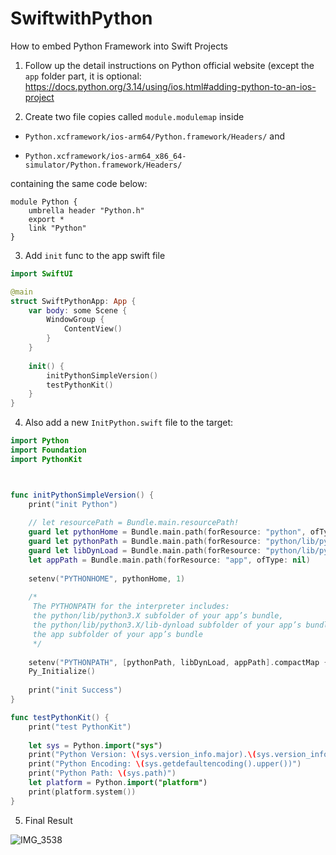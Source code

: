 # SwiftwithPython
How to embed Python Framework into Swift Projects

1. Follow up the detail instructions on Python official website (except the `app` folder part, it is optional:
https://docs.python.org/3.14/using/ios.html#adding-python-to-an-ios-project

2. Create two file copies called `module.modulemap` inside

- `Python.xcframework/ios-arm64/Python.framework/Headers/` and

- `Python.xcframework/ios-arm64_x86_64-simulator/Python.framework/Headers/`

containing the same code below:
```
module Python {
    umbrella header "Python.h"
    export *
    link "Python"
}
```

3. Add `init` func to the app swift file
```Swift
import SwiftUI

@main
struct SwiftPythonApp: App {
    var body: some Scene {
        WindowGroup {
            ContentView()
        }
    }
    
    init() {
        initPythonSimpleVersion()
        testPythonKit()
    }
}
```

4. Also add a new `InitPython.swift` file to the target:

```Swift
import Python
import Foundation
import PythonKit



func initPythonSimpleVersion() {
    print("init Python")
    
    // let resourcePath = Bundle.main.resourcePath!
    guard let pythonHome = Bundle.main.path(forResource: "python", ofType: nil) else { return }
    guard let pythonPath = Bundle.main.path(forResource: "python/lib/python3.13", ofType: nil) else { return }
    guard let libDynLoad = Bundle.main.path(forResource: "python/lib/python3.13/lib-dynload", ofType: nil) else { return }
    let appPath = Bundle.main.path(forResource: "app", ofType: nil)
    
    setenv("PYTHONHOME", pythonHome, 1)
    
    /*
     The PYTHONPATH for the interpreter includes:
     the python/lib/python3.X subfolder of your app’s bundle,
     the python/lib/python3.X/lib-dynload subfolder of your app’s bundle, and
     the app subfolder of your app’s bundle
     */
    
    setenv("PYTHONPATH", [pythonPath, libDynLoad, appPath].compactMap { $0 }.joined(separator: ":"), 1)
    Py_Initialize()
    
    print("init Success")
}

func testPythonKit() {
    print("test PythonKit")
    
    let sys = Python.import("sys")
    print("Python Version: \(sys.version_info.major).\(sys.version_info.minor)")
    print("Python Encoding: \(sys.getdefaultencoding().upper())")
    print("Python Path: \(sys.path)")
    let platform = Python.import("platform")
    print(platform.system())
}
```

5. Final Result

![IMG_3538](https://github.com/user-attachments/assets/b15acf70-8987-48b3-b21a-7fe6780d5e3b)
